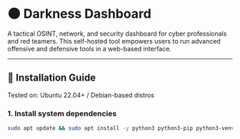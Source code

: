 # 🌑 Darkness Dashboard

A tactical OSINT, network, and security dashboard for cyber professionals and red teamers. This self-hosted tool empowers users to run advanced offensive and defensive tools in a web-based interface.

---

## 🔧 Installation Guide

Tested on: Ubuntu 22.04+ / Debian-based distros

### 1. Install system dependencies

```bash
sudo apt update && sudo apt install -y python3 python3-pip python3-venv nginx git